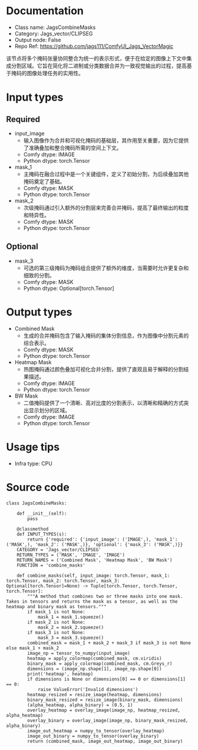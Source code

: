 # Documentation
- Class name: JagsCombineMasks
- Category: Jags_vector/CLIPSEG
- Output node: False
- Repo Ref: https://github.com/jags111/ComfyUI_Jags_VectorMagic

该节点将多个掩码张量协同整合为统一的表示形式，便于在给定的图像上下文中集成分割区域。它旨在简化将二进制或分类数据合并为一致视觉输出的过程，提高基于掩码的图像处理任务的实用性。

# Input types
## Required
- input_image
    - 输入图像作为合并和可视化掩码的基础层，其作用至关重要，因为它提供了准确叠加和整合掩码所需的空间上下文。
    - Comfy dtype: IMAGE
    - Python dtype: torch.Tensor
- mask_1
    - 主掩码在融合过程中是一个关键组件，定义了初始分割，为后续叠加其他掩码奠定了基础。
    - Comfy dtype: MASK
    - Python dtype: torch.Tensor
- mask_2
    - 次级掩码通过引入额外的分割层来完善合并掩码，提高了最终输出的粒度和特异性。
    - Comfy dtype: MASK
    - Python dtype: torch.Tensor
## Optional
- mask_3
    - 可选的第三级掩码为掩码组合提供了额外的维度，当需要时允许更复杂和细致的分割。
    - Comfy dtype: MASK
    - Python dtype: Optional[torch.Tensor]

# Output types
- Combined Mask
    - 生成的合并掩码包含了输入掩码的集体分割信息，作为图像中分割元素的综合表示。
    - Comfy dtype: MASK
    - Python dtype: torch.Tensor
- Heatmap Mask
    - 热图掩码通过颜色叠加可视化合并分割，提供了直观且易于解释的分割结果描述。
    - Comfy dtype: IMAGE
    - Python dtype: torch.Tensor
- BW Mask
    - 二值掩码提供了一个清晰、高对比度的分割表示，以清晰和精确的方式突出显示划分的区域。
    - Comfy dtype: IMAGE
    - Python dtype: torch.Tensor

# Usage tips
- Infra type: CPU

# Source code
```
class JagsCombineMasks:

    def __init__(self):
        pass

    @classmethod
    def INPUT_TYPES(s):
        return {'required': {'input_image': ('IMAGE',), 'mask_1': ('MASK',), 'mask_2': ('MASK',)}, 'optional': {'mask_3': ('MASK',)}}
    CATEGORY = 'Jags_vector/CLIPSEG'
    RETURN_TYPES = ('MASK', 'IMAGE', 'IMAGE')
    RETURN_NAMES = ('Combined Mask', 'Heatmap Mask', 'BW Mask')
    FUNCTION = 'combine_masks'

    def combine_masks(self, input_image: torch.Tensor, mask_1: torch.Tensor, mask_2: torch.Tensor, mask_3: Optional[torch.Tensor]=None) -> Tuple[torch.Tensor, torch.Tensor, torch.Tensor]:
        """A method that combines two or three masks into one mask. Takes in tensors and returns the mask as a tensor, as well as the heatmap and binary mask as tensors."""
        if mask_1 is not None:
            mask_1 = mask_1.squeeze()
        if mask_2 is not None:
            mask_2 = mask_2.squeeze()
        if mask_3 is not None:
            mask_3 = mask_3.squeeze()
        combined_mask = mask_1 + mask_2 + mask_3 if mask_3 is not None else mask_1 + mask_2
        image_np = tensor_to_numpy(input_image)
        heatmap = apply_colormap(combined_mask, cm.viridis)
        binary_mask = apply_colormap(combined_mask, cm.Greys_r)
        dimensions = (image_np.shape[1], image_np.shape[0])
        print('heatmap', heatmap)
        if dimensions is None or dimensions[0] == 0 or dimensions[1] == 0:
            raise ValueError('Invalid dimensions')
        heatmap_resized = resize_image(heatmap, dimensions)
        binary_mask_resized = resize_image(binary_mask, dimensions)
        (alpha_heatmap, alpha_binary) = (0.5, 1)
        overlay_heatmap = overlay_image(image_np, heatmap_resized, alpha_heatmap)
        overlay_binary = overlay_image(image_np, binary_mask_resized, alpha_binary)
        image_out_heatmap = numpy_to_tensor(overlay_heatmap)
        image_out_binary = numpy_to_tensor(overlay_binary)
        return (combined_mask, image_out_heatmap, image_out_binary)
```